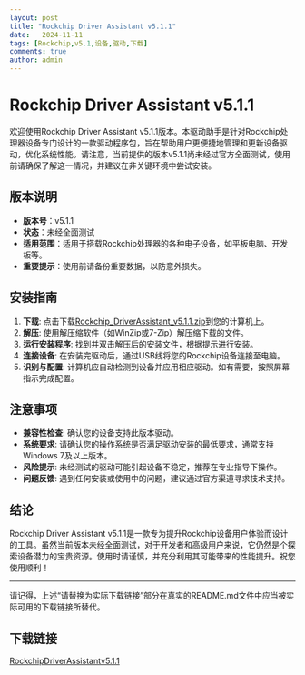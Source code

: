 ```yaml
---
layout: post
title: "Rockchip Driver Assistant v5.1.1"
date:   2024-11-11
tags: [Rockchip,v5.1,设备,驱动,下载]
comments: true
author: admin
---
```

# Rockchip Driver Assistant v5.1.1

欢迎使用Rockchip Driver Assistant v5.1.1版本。本驱动助手是针对Rockchip处理器设备专门设计的一款驱动程序包，旨在帮助用户更便捷地管理和更新设备驱动，优化系统性能。请注意，当前提供的版本v5.1.1尚未经过官方全面测试，使用前请确保了解这一情况，并建议在非关键环境中尝试安装。

## 版本说明
- **版本号**：v5.1.1
- **状态**：未经全面测试
- **适用范围**：适用于搭载Rockchip处理器的各种电子设备，如平板电脑、开发板等。
- **重要提示**：使用前请备份重要数据，以防意外损失。

## 安装指南
1. **下载**: 点击下载[Rockchip_DriverAssistant_v5.1.1.zip](请替换为实际下载链接)到您的计算机上。
2. **解压**: 使用解压缩软件（如WinZip或7-Zip）解压缩下载的文件。
3. **运行安装程序**: 找到并双击解压后的安装文件，根据提示进行安装。
4. **连接设备**: 在安装完驱动后，通过USB线将您的Rockchip设备连接至电脑。
5. **识别与配置**: 计算机应自动检测到设备并应用相应驱动。如有需要，按照屏幕指示完成配置。

## 注意事项
- **兼容性检查**: 确认您的设备支持此版本驱动。
- **系统要求**: 请确认您的操作系统是否满足驱动安装的最低要求，通常支持Windows 7及以上版本。
- **风险提示**: 未经测试的驱动可能引起设备不稳定，推荐在专业指导下操作。
- **问题反馈**: 遇到任何安装或使用中的问题，建议通过官方渠道寻求技术支持。

## 结论
Rockchip Driver Assistant v5.1.1是一款专为提升Rockchip设备用户体验而设计的工具。虽然当前版本未经全面测试，对于开发者和高级用户来说，它仍然是个探索设备潜力的宝贵资源。使用时请谨慎，并充分利用其可能带来的性能提升。祝您使用顺利！

---

请记得，上述“请替换为实际下载链接”部分在真实的README.md文件中应当被实际可用的下载链接所替代。

## 下载链接

[RockchipDriverAssistantv5.1.1](https://pan.quark.cn/s/78b288d321aa)